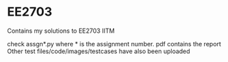 # EE2703
Contains my solutions to EE2703 IITM

check assgn*.py where * is the assignment number.
pdf contains the report
Other test files/code/images/testcases have also been uploaded

